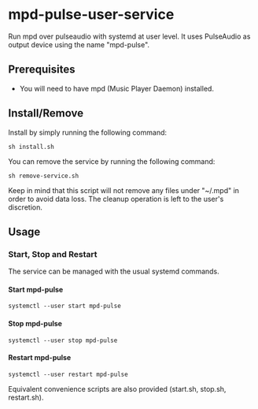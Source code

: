 # mpd-pulse-user-service
Run mpd over pulseaudio with systemd at user level.
It uses PulseAudio as output device using the name "mpd-pulse".

## Prerequisites
- You will need to have mpd (Music Player Daemon) installed.

## Install/Remove
Install by simply running the following command:  

`sh install.sh`

You can remove the service by running the following command: 

`sh remove-service.sh`

Keep in mind that this script will not remove any files under "~/.mpd" in order to avoid data loss. The cleanup operation is left to the user's discretion.

## Usage

### Start, Stop and Restart
The service can be managed with the usual systemd commands.

#### Start mpd-pulse
`systemctl --user start mpd-pulse`

#### Stop mpd-pulse
`systemctl --user stop mpd-pulse`

#### Restart mpd-pulse
`systemctl --user restart mpd-pulse`

Equivalent convenience scripts are also provided (start.sh, stop.sh, restart.sh).
